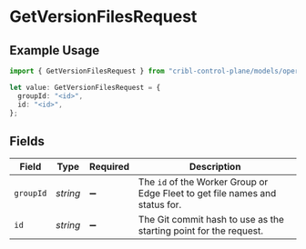 # GetVersionFilesRequest

## Example Usage

```typescript
import { GetVersionFilesRequest } from "cribl-control-plane/models/operations";

let value: GetVersionFilesRequest = {
  groupId: "<id>",
  id: "<id>",
};
```

## Fields

| Field                                                                                   | Type                                                                                    | Required                                                                                | Description                                                                             |
| --------------------------------------------------------------------------------------- | --------------------------------------------------------------------------------------- | --------------------------------------------------------------------------------------- | --------------------------------------------------------------------------------------- |
| `groupId`                                                                               | *string*                                                                                | :heavy_minus_sign:                                                                      | The <code>id</code> of the Worker Group or Edge Fleet to get file names and status for. |
| `id`                                                                                    | *string*                                                                                | :heavy_minus_sign:                                                                      | The Git commit hash to use as the starting point for the request.                       |